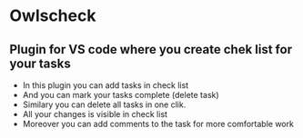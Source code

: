 # Owlscheck
## Plugin for VS code where you create chek list for your tasks 
* In this plugin you can add tasks in check list 
* And you can mark your tasks complete (delete task)
* Similary you can delete all tasks in one clik.
* All your changes is visible in check list 
* Moreover you can add comments to the task for more comfortable work 
